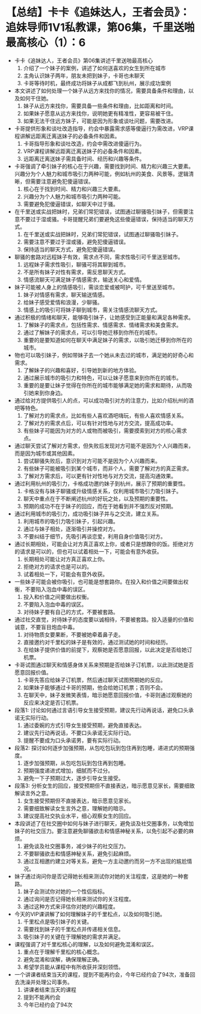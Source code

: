# 【总结】卡卡《追妹达人，王者会员》：追妹导师1V1私教课，第06集，千里送啪最高核心（1）：6

-   卡卡《追妹达人，王者会员》第06集讲述千里送啪最高核心
    1.  介绍了一个妹子的案例，讲述了如何送喜欢的女生到所在城市
    2.  主角认识妹子两年，朋友未把到妹子，卡哥也未聊天
    3.  卡哥等待时机，最终成功将妹子从成都飞到杭州，展示成功案例
-   本文讲述了如何处理一个妹子从远方来找你的情况，需要具备条件和理由，以及如何干住她。
    1.  妹子从远方来找你，需要具备一些条件和理由，比如距离和时间。
    2.  如果妹子愿意从远方来找你，说明她更有精准性，更容易被干住。
    3.  如果无法干住远方妹子，可能是因为形象或谈吐问题，需要改进。
-   卡哥提供形象和谈吐改造指导，约会中暴露需求感等傻逼行为需改进，VRP课程讲解远距离迁离送妹子的必备条件和因素。
    1.  卡哥指导形象和谈吐改造，约会中需改进傻逼行为。
    2.  VRP课程讲解远距离迁离送妹子的必备条件和因素。
    3.  远距离迁离送妹子需具备时间、经历和兴趣等条件。
-   卡哥强调了牵引妹子的核心在于兴趣，需要找到时间、精力和兴趣三大要素。兴趣分为个人魅力和城市吸引力两种可能，例如杭州的美食、风景等。逻辑清晰，但需要注意避免犯傻逼错误。
    1.  核心在于找到时间、精力和兴趣三大要素。
    2.  兴趣分为个人魅力和城市吸引力两种可能。
    3.  需要避免犯傻逼错误，如聊天中过于骚。
-   在千里送或实战把妹时，兄弟们常犯错误，试图通过聊骚吸引妹子，但需要注意不要过于湿或骚。卡哥提醒兄弟们要避免这些傻逼错误，保持适当的聊天方式。
    1.  在千里送或实战把妹时，兄弟们常犯错误，试图通过聊骚吸引妹子。
    2.  需要注意不要过于湿或骚，避免犯傻逼错误。
    3.  保持适当的聊天方式，避免犯傻逼错误。
-   聊骚的套路对远程妹子有效，需求点不同，需求性吸引可千里送至城市。
    1.  远程妹子需求性吸引，聊骚可将其聊到城市。
    2.  不是所有妹子对性有需求，需反思聊天方式。
    3.  情感流聊天可满足妹子情感需求，输送关心和爱情。
-   妹子可能被人身上的情感吸引，需谈恋爱或被呵护，可千里送至城市。
    1.  妹子对情感有需求，聊天输送情感。
    2.  给妹子感受爱情和浪漫，少聊骚。
    3.  情感上的吸引可将妹子聊到城市，需关注情感流聊天方式。
-   通过积极的情绪和聊天，能够吸引妹子，让她感受到正能量和满足各种需求。
    1.  了解妹子的需求点，包括性需求、情感需求、情绪需求和美食需求。
    2.  通过了解妹子的需求点，可以引导她迁移到你所在的城市。
    3.  重要的是要知道如何在聊天中满足妹子的需求，以吸引她迁移到你所在的城市。
-   物也可以吸引妹子，例如带妹子去一个她从未去过的城市，满足她的好奇心和需求。
    1.  了解妹子的兴趣和喜好，引导她到新的地方体验。
    2.  通过展示城市的吸引力和特色，可以让妹子愿意来到你所在的城市。
    3.  重要的是要让妹子觉得在你所在的城市能够满足她的需求和期待，从而吸引她来到你身边。
-   通过给对方提供吸引人的点，可以成功吸引对方的注意力，比如介绍杭州的酒吧等特色。
    1.  了解对方的需求点，比如有些人喜欢酒吧嗨玩，有些人喜欢情感关系。
    2.  了解对方的需求点后，可以有针对性地与对方交流，提高成功率。
    3.  有些妹子可能因为对方的人或物而被吸引，需要摸索到对方的核心需求点。
-   通过聊天尝试了解对方需求，但失败后发现对方可能不是因为个人兴趣而来，而是因为城市或其他因素。
    1.  尝试聊骚失败后，意识到对方可能不是因为个人兴趣而来。
    2.  有些妹子可能被吸引到某个城市，而非个人，需要了解对方的真正需求。
    3.  了解对方需求后，可以更有针对性地与对方交流，提高沟通效果。
-   通过利用杭州的吸引力，卡格成功邀约妹子到杭州，展示了预期的重要性。
    1.  卡格没有与妹子聊骚或升级情感关系，仅利用城市吸引力吸引妹子。
    2.  聊天中重点在于不断阐述杭州的好玩之处，以及预期的重要性。
    3.  预期的成功不在于妹子的回应，而在于她看到并不强烈反对预期。
-   通过利用城市的吸引力，成功吸引妹子并与之交流，建立关系。
    1.  利用城市的吸引力吸引妹子，引起兴趣。
    2.  通过与妹子相处，逐渐吸引并操控对方。
    3.  不要纠结于细节，先吸引再谈恋爱，利用自身价值吸引对方。
-   通过长期相处，可能会让对方真正喜欢上你，或者只是想蹭你的饭。拒绝对方的请求是可以的，但也可以试着相处一下，可能会有意外收获。
    1.  长期相处可能让对方真正喜欢上你。
    2.  拒绝对方的请求也是可以的。
    3.  试着相处一下，可能会有意外收获。
-   一些妹子可能会被你吸引，也可能是想套路你。在投入和价值之间要做出权衡，不要陷入泡血中毒的误区。
    1.  投入和价值之间要做出权衡。
    2.  不要陷入泡血中毒的误区。
    3.  对待妹子要有自己的方式，不要被套路。
-   通过社交直觉，对待妹子的态度要以诚相待，不要被套路。投入适量的价值和诚意，不要盲目炮血中毒。
    1.  对待物质女要果断，不要被她牵着鼻子走。
    2.  直接邀约对千里松的妹子是有效的，通过测试她的时间和经历。
    3.  在给妹子提供价值的前提下，观察她是否愿意回报，以此决定是否给她订机票。
-   卡哥试图通过聊天和情感身体关系来预期是否给妹子订机票，以此测试她是否愿意回报价值。
    1.  卡哥先答应给妹子订机票，然后通过聊天试图预期她的反应。
    2.  如果妹子能够通过卡哥的预期，他会给她订机票；否则不会。
    3.  在聊天中，妹子发微笑表情，暗示她愿意回报价值，卡哥则通过观察她的反应来决定是否订机票。
-   段落1: 讨论如何通过言语引导女生接受预期，建议先行动再说话，避免口头承诺无实际行动。
    1.  通过委婉的方式引导女生接受预期，避免直接表达。
    2.  建议先行动再说话，不要口头承诺无实际行动。
    3.  提醒不要成为口头承诺男，要有实际行动。
-   段落2: 探讨如何逐步加强预期，从包吃包玩到包住再到包睡，递进式的预期强度。
    1.  逐步加强预期，从包吃包玩到包住再到包睡。
    2.  预期强度递进式增加，细腻而不过分。
    3.  避免一下子预期过大，逐步引导女生接受。
-   段落3: 分析女生的回应，接受预期但不直接表达，暗示愿意见家长，需要细致解读言外之意。
    1.  女生接受预期但不直接表达，暗示愿意见家长。
    2.  需要细致解读女生言外之意，理解她的暗示。
    3.  建议提高社交执业水平，细心观察女生的回应。
-   本段讲述了在社交圈中如何与妹子进行聊天，避免谈及社交圈事务，以免增加妹子的社交压力。要注意避免聊骚欲击和情感神秘关系，以免引起不必要的麻烦。
    1.  避免谈及社交圈事务，减少妹子的社交压力。
    2.  不要聊骚欲击和情感神秘关系，避免引起麻烦。
    3.  通过互相邀约建立对等关系，避免一方主动邀约而另一方不出现的尴尬情况。
-   妹子通过询问你是否记得她长相来测试你对她的关注程度，这是她的一种套路。
    1.  妹子会测试你对她的一个性侣指标。
    2.  通过询问是否记得她长相来测试你的关注程度。
    3.  通过这种方式来评估你对她的兴趣程度。
-   今天的VIP课讲解了如何理解妹子的千里松点，以及如何吸引她。
    1.  千里松点是吸引妹子的关键。
    2.  需要找到妹子的千里松点并传递相关信息。
    3.  吸引妹子的关键在于理解她的需求并满足。
-   课程强调了对千里松核心的理解，以及如何避免混淆和误区。
    1.  重点在于理解千里松的核心概念。
    2.  避免混淆和误解，确保理解正确。
    3.  希望学员能从课程中有所收获并深刻领悟。
-   一个讲课者结束当天的课程，提到不能再约会，今年已经约会了94次，准备回去洗澡并处理公司事务。
    1.  讲课者结束当天的课程
    2.  提到不能再约会
    3.  今年已经约会了94次